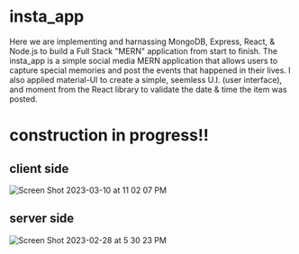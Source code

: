 # insta_app
Here we are implementing and harnassing MongoDB, Express, React, & Node.js to build a Full Stack "MERN" application from start to finish. The insta_app is a simple social media MERN application that allows users to capture special memories and post the events that happened in their lives. I also applied material-UI to create a simple, seemless U.I. (user interface), and moment from the React library to validate the date & time the item was posted.
# construction in progress!!
## client side
![Screen Shot 2023-03-10 at 11 02 07 PM](https://user-images.githubusercontent.com/72527380/224463838-15bc9110-a1bb-4c79-ad42-da08379962cb.png)
## server side
![Screen Shot 2023-02-28 at 5 30 23 PM](https://user-images.githubusercontent.com/72527380/221996365-15ad61c8-7a8d-4cdf-aae9-09c12ec9822b.png)
